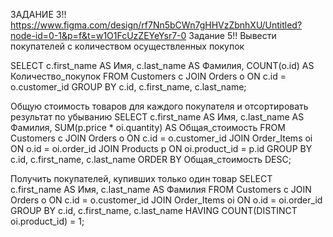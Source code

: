 ЗАДАНИЕ 3!! https://www.figma.com/design/rf7Nn5bCWn7gHHVzZbnhXU/Untitled?node-id=0-1&p=f&t=w1O1FcUzZEYeYsr7-0 Задание 5!! Вывести покупателей с количеством осуществленных покупок

SELECT c.first_name AS Имя, c.last_name AS Фамилия, COUNT(o.id) AS Количество_покупок FROM Customers c JOIN Orders o ON c.id = o.customer_id GROUP BY c.id, c.first_name, c.last_name;

Общую стоимость товаров для каждого покупателя и отсортировать результат по убыванию SELECT c.first_name AS Имя, c.last_name AS Фамилия, SUM(p.price * oi.quantity) AS Общая_стоимость FROM Customers c JOIN Orders o ON c.id = o.customer_id JOIN Order_Items oi ON o.id = oi.order_id JOIN Products p ON oi.product_id = p.id GROUP BY c.id, c.first_name, c.last_name ORDER BY Общая_стоимость DESC;

Получить покупателей, купивших только один товар SELECT c.first_name AS Имя, c.last_name AS Фамилия FROM Customers c JOIN Orders o ON c.id = o.customer_id JOIN Order_Items oi ON o.id = oi.order_id GROUP BY c.id, c.first_name, c.last_name HAVING COUNT(DISTINCT oi.product_id) = 1;
